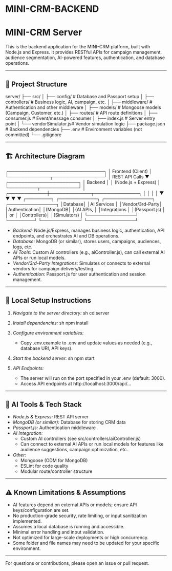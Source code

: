 # MINI-CRM-BACKEND

# MINI-CRM Server

This is the backend application for the MINI-CRM platform, built with Node.js and Express. It provides RESTful APIs for campaign management, audience segmentation, AI-powered features, authentication, and database operations.

---

## 📁 Project Structure


server/
├── src/
│   ├── config/           # Database and Passport setup
│   ├── controllers/      # Business logic, AI, campaign, etc.
│   ├── middleware/       # Authentication and other middleware
│   ├── models/           # Mongoose models (Campaign, Customer, etc.)
│   ├── routes/           # API route definitions
│   ├── consumer.js       # Event/message consumer
│   ├── index.js          # Server entry point
│   └── vendorSimulator.js# Vendor simulation logic
├── package.json          # Backend dependencies
├── .env                  # Environment variables (not committed)
└── .gitignore


---

## 🏗 Architecture Diagram


┌──────────────────────────────┐
│      Frontend (Client)       │
└─────────────┬────────────────┘
              │ REST API Calls
              ▼
      ┌──────────────────────┐
      │      Backend         │
      │ (Node.js + Express)  │
      └─────────┬────────────┘
                │
   ┌────────────┼─────────────┬──────────────┐
   │            │             │              │
   ▼            ▼             ▼              ▼
┌────────┐  ┌────────────┐  ┌───────────────┐ ┌───────────────┐
│Database│  │AI Services │  │Vendor/3rd-Party│ │Authentication│
│(MongoDB│  │(AI APIs,   │  │Integrations   │ │(Passport.js) │
│ or     │  │Controllers)│  │(Simulators)   │ └───────────────┘
└────────┘  └────────────┘  └───────────────┘


- *Backend:* Node.js/Express, manages business logic, authentication, API endpoints, and orchestrates AI and DB operations.
- *Database:* MongoDB (or similar), stores users, campaigns, audiences, logs, etc.
- *AI Tools:* Custom AI controllers (e.g., aiController.js), can call external AI APIs or run local models.
- *Vendor/3rd-Party Integrations:* Simulates or connects to external vendors for campaign delivery/testing.
- *Authentication:* Passport.js for user authentication and session management.

---

## 🚀 Local Setup Instructions

1. *Navigate to the server directory:*
   sh
   cd server
   

2. *Install dependencies:*
   sh
   npm install
   

3. *Configure environment variables:*
   - Copy .env.example to .env and update values as needed (e.g., database URI, API keys).

4. *Start the backend server:*
   sh
   npm start
   

5. *API Endpoints:*
   - The server will run on the port specified in your .env (default: 3000).
   - Access API endpoints at http://localhost:3000/api/...

---

## 🤖 AI Tools & Tech Stack

- *Node.js & Express:* REST API server
- *MongoDB (or similar):* Database for storing CRM data
- *Passport.js:* Authentication middleware
- *AI Integration:*
  - Custom AI controllers (see src/controllers/aiController.js)
  - Can connect to external AI APIs or run local models for features like audience suggestions, campaign optimization, etc.
- *Other:*
  - Mongoose (ODM for MongoDB)
  - ESLint for code quality
  - Modular route/controller structure

---

## ⚠ Known Limitations & Assumptions

- AI features depend on external APIs or models; ensure API keys/configuration are set.
- No production-grade security, rate limiting, or input sanitization implemented.
- Assumes a local database is running and accessible.
- Minimal error handling and input validation.
- Not optimized for large-scale deployments or high concurrency.
- Some folder and file names may need to be updated for your specific environment.

---

For questions or contributions, please open an issue or pull request.
